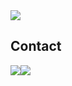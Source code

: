 <img src="https://i.imgur.com/1A0DDvh.png">
<h2>Contact</h2>
<div style="display: flex; flex-wrap: wrap;">
  <a href="https://www.linkedin.com/in/%C3%A1lvaro-rivas-%C3%A1lvarez-625004273/" target="_blank">
    <img src="https://img.shields.io/badge/LinkedIn-0077B5?style=for-the-badge&logo=linkedin&logoColor=white">
  </a>
  <a href="mailto:alvarorivasalvarez@gmail.com" target="_blank">
    <img src="https://img.shields.io/badge/Email-D14836?style=for-the-badge&logo=gmail&logoColor=white">
  </a>
</div>